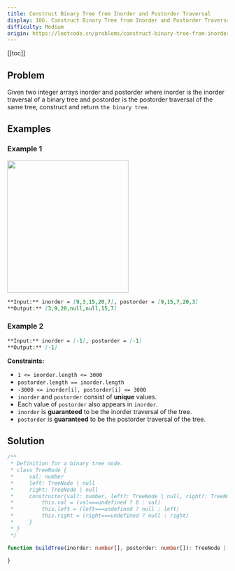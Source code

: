 ```yaml
---
title: Construct Binary Tree from Inorder and Postorder Traversal
display: 106. Construct Binary Tree from Inorder and Postorder Traversal
difficulty: Medium
origin: https://leetcode.cn/problems/construct-binary-tree-from-inorder-and-postorder-traversal
---
```


[[toc]]

## Problem

Given two integer arrays inorder and postorder where inorder is the inorder traversal of a binary tree and postorder is the postorder traversal of the same tree, construct and return `the binary tree`.

## Examples

### Example 1

<img alt="" src="https://assets.leetcode.com/uploads/2021/02/19/tree.jpg" style="width: 277px; height: 302px;" />

```md
**Input:** inorder = [9,3,15,20,7], postorder = [9,15,7,20,3]
**Output:** [3,9,20,null,null,15,7]
```

### Example 2

```md
**Input:** inorder = [-1], postorder = [-1]
**Output:** [-1]
```

**Constraints:**

- `1 <= inorder.length <= 3000`
- `postorder.length == inorder.length`
- `-3000 <= inorder[i], postorder[i] <= 3000`
- `inorder` and `postorder` consist of **unique** values.
- Each value of `postorder` also appears in `inorder`.
- `inorder` is **guaranteed** to be the inorder traversal of the tree.
- `postorder` is **guaranteed** to be the postorder traversal of the tree.

## Solution

```ts
/**
 * Definition for a binary tree node.
 * class TreeNode {
 *     val: number
 *     left: TreeNode | null
 *     right: TreeNode | null
 *     constructor(val?: number, left?: TreeNode | null, right?: TreeNode | null) {
 *         this.val = (val===undefined ? 0 : val)
 *         this.left = (left===undefined ? null : left)
 *         this.right = (right===undefined ? null : right)
 *     }
 * }
 */

function buildTree(inorder: number[], postorder: number[]): TreeNode | null {

}
```

